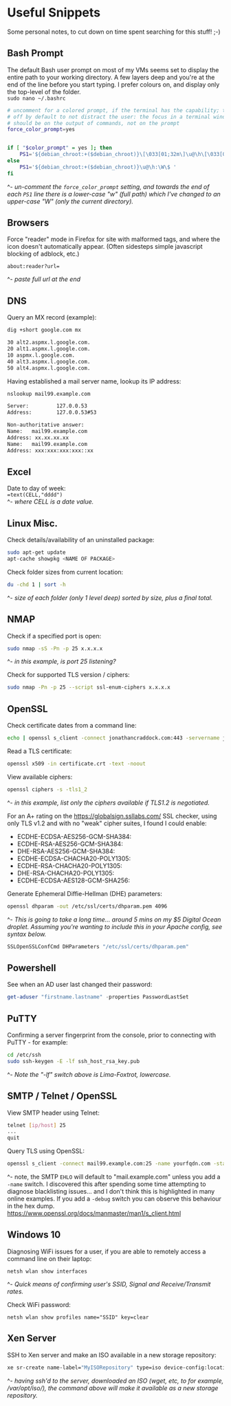 # Useful Snippets
Some personal notes, to cut down on time spent searching for this stuff! ;-)

## Bash Prompt
The default Bash user prompt on most of my VMs seems set to display the entire path to your working directory. A few layers deep and you're at the end of the line before you start typing. I prefer colours on, and display only the top-level of the folder.  
`sudo nano ~/.bashrc`

```bash
# uncomment for a colored prompt, if the terminal has the capability; turned
# off by default to not distract the user: the focus in a terminal window
# should be on the output of commands, not on the prompt
force_color_prompt=yes


if [ "$color_prompt" = yes ]; then
    PS1='${debian_chroot:+($debian_chroot)}\[\033[01;32m\]\u@\h\[\033[00m\]:\[\033[01;34m\]\W\[\033[00m\]\$ '
else
    PS1='${debian_chroot:+($debian_chroot)}\u@\h:\W\$ '
fi
```
^- *un-comment the `force_color_prompt` setting, and towards the end of each `PS1` line there is a lower-case "w" (full path) which I've changed to an upper-case "W" (only the current directory).*

## Browsers
Force "reader" mode in Firefox for site with malformed tags, and where the icon doesn't automatically appear. (Often sidesteps simple javascript blocking of adblock, etc.)
```
about:reader?url=
```
^- *paste full url at the end*

## DNS
Query an MX record (example):
```bash
dig +short google.com mx

30 alt2.aspmx.l.google.com.
20 alt1.aspmx.l.google.com.
10 aspmx.l.google.com.
40 alt3.aspmx.l.google.com.
50 alt4.aspmx.l.google.com.
```

Having established a mail server name, lookup its IP address:
```bash
nslookup mail99.example.com

Server:         127.0.0.53
Address:        127.0.0.53#53

Non-authoritative answer:
Name:   mail99.example.com
Address: xx.xx.xx.xx
Name:   mail99.example.com
Address: xxx:xxx:xxx:xxx::xx
```

## Excel

Date to day of week:  
`=text(CELL,"dddd")`  
^- *where CELL is a date value.*

## Linux Misc.

Check details/availability of an uninstalled package:
```bash
sudo apt-get update
apt-cache showpkg <NAME OF PACKAGE>
```

Check folder sizes from current location:
```bash
du -chd 1 | sort -h
```
^- *size of each folder (only 1 level deep) sorted by size, plus a final total.*

## NMAP

Check if a specified port is open:
```bash
sudo nmap -sS -Pn -p 25 x.x.x.x
```
^- *in this example, is port 25 listening?*

Check for supported TLS version / ciphers:
```bash
sudo nmap -Pn -p 25 --script ssl-enum-ciphers x.x.x.x
```

## OpenSSL
Check certificate dates from a command line:
```bash
echo | openssl s_client -connect jonathancraddock.com:443 -servername jonathancraddock.com 2>/dev/null | openssl x509 -noout -dates
```

Read a TLS certificate:
```bash
openssl x509 -in certificate.crt -text -noout
```

View available ciphers:
```bash
openssl ciphers -s -tls1_2
```
^- *in this example, list only the ciphers available if TLS1.2 is negotiated.*

For an A+ rating on the https://globalsign.ssllabs.com/ SSL checker, using only TLS v1.2 and with no "weak" cipher suites, I found I could enable:

* ECDHE-ECDSA-AES256-GCM-SHA384:
* ECDHE-RSA-AES256-GCM-SHA384:
* DHE-RSA-AES256-GCM-SHA384:
* ECDHE-ECDSA-CHACHA20-POLY1305:
* ECDHE-RSA-CHACHA20-POLY1305:
* DHE-RSA-CHACHA20-POLY1305:
* ECDHE-ECDSA-AES128-GCM-SHA256:

Generate Ephemeral Diffie-Hellman (DHE) parameters:
```bash
openssl dhparam -out /etc/ssl/certs/dhparam.pem 4096
```
^- *This is going to take a long time... around 5 mins on my $5 Digital Ocean droplet. Assuming you're wanting to include this in your Apache config, see syntax below.*
```bash
SSLOpenSSLConfCmd DHParameters "/etc/ssl/certs/dhparam.pem"
```

## Powershell
See when an AD user last changed their password:
```powershell
get-aduser "firstname.lastname" -properties PasswordLastSet
```

## PuTTY
Confirming a server fingerprint from the console, prior to connecting with PuTTY - for example:
```bash
cd /etc/ssh
sudo ssh-keygen -E -lf ssh_host_rsa_key.pub
```
^- *Note the "-lf" switch above is Lima-Foxtrot, lowercase.*

## SMTP / Telnet / OpenSSL
View SMTP header using Telnet:
```bash
telnet [ip/host] 25
...
quit
```

Query TLS using OpenSSL:
```bash
openssl s_client -connect mail99.example.com:25 -name yourfqdn.com -starttls smtp
```
^- note, the SMTP `EHLO` will default to "mail.example.com" unless you add a `-name` switch. I discovered this after spending some time attempting to diagnose blacklisting issues... and I don't think this is highlighted in many online examples. If you add a `-debug` switch you can observe this behaviour in the hex dump.  
https://www.openssl.org/docs/manmaster/man1/s_client.html

## Windows 10
Diagnosing WiFi issues for a user, if you are able to remotely access a command line on their laptop:
```dos
netsh wlan show interfaces
```
^- *Quick means of confirming user's SSID, Signal and Receive/Transmit rates.*

Check WiFi password:
```dos
netsh wlan show profiles name="SSID" key=clear
```

## Xen Server
SSH to Xen server and make an ISO available in a new storage repository:
```bash
xe sr-create name-label="MyISORepository" type=iso device-config:location=/var/opt/iso/ device-config:legacy_mode=true content-type=iso
```
^- *having ssh'd to the server, downloaded an ISO (wget, etc, to for example, /var/opt/iso/), the command above will make it available as a new storage repository.*
